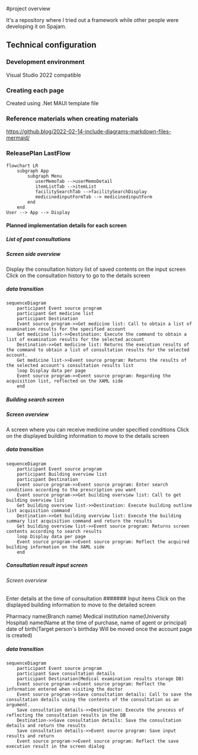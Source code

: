 #project overview

It's a repository where I tried out a framework while other people were developing it on Spajam.

## Technical configuration

### Development environment

Visual Studio 2022 compatible

### Creating each page

Created using .Net MAUI template file

### Reference materials when creating materials

https://github.blog/2022-02-14-include-diagrams-markdown-files-mermaid/

### ReleasePlan LastFlow
```mermaid
flowchart LR
    subgraph App
        subgraph Menu
           userMemoTab -->userMemoDetail
           itemListTab -->itemList
           facilitySearchTab -->facilitySearchDisplay
           medicinedinputFormTab --> medicinedinputForm
        end
    end
User --> App --> Display
```
#### Planned implementation details for each screen
##### List of past consultations
##### Screen side overview
Display the consultation history list of saved contents on the input screen
Click on the consultation history to go to the details screen

##### data transition
```mermaid
sequenceDiagram
    participant Event source program
    participant Get medicine list
    participant Destination
    Event source program->>Get medicine list: Call to obtain a list of examination results for the specified account
    Get medicine list->>Destination: Execute the command to obtain a list of examination results for the selected account
    Destination->>Get medicine list: Returns the execution results of the command to obtain a list of consultation results for the selected account.
    Get medicine list->>Event source program: Returns the results of the selected account's consultation results list
    loop Display data per page
    Event source program->>Event source program: Regarding the acquisition list, reflected on the XAML side
    end
```
##### Building search screen
##### Screen overview
A screen where you can receive medicine under specified conditions
Click on the displayed building information to move to the details screen
##### data transition
```mermaid
sequenceDiagram
    participant Event source program
    participant Building overview list
    participant Destination
    Event source program->>Event source program: Enter search conditions according to the prescription you want
    Event source program->>Get building overview list: Call to get building overview list
    Get building overview list->>Destination: Execute building outline list acquisition command
    Destination->>Get building overview list: Execute the building summary list acquisition command and return the results
    Get building overview list->>Event source program: Returns screen contents according to search results
    loop Display data per page
    Event source program->>Event source program: Reflect the acquired building information on the XAML side
    end
```


##### Consultation result input screen
###### Screen overview
Enter details at the time of consultation
####### Input items
Click on the displayed building information to move to the detailed screen

   Pharmacy name(Branch name)
   Medical institution name(University Hospital)
   name(Name at the time of purchase, name of agent or principal)
   date of birth(Target person's birthday Will be moved once the account page is created)


##### data transition
```mermaid
sequenceDiagram
    participant Event source program
    participant Save consultation details
    participant Destination(Medical examination results storage DB)
    Event source program->>Event source program: Reflect the information entered when visiting the doctor
    Event source program->>Save consultation details: Call to save the consultation details using the contents of the consultation as an argument.
    Save consultation details->>Destination: Execute the process of reflecting the consultation results in the DB
    Destination->>Save consultation details: Save the consultation details and return the results
    Save consultation details->>Event source program: Save input results and return
    Event source program->>Event source program: Reflect the save execution result in the screen dialog
```










